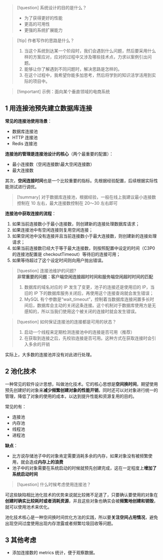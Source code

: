 > [!question] 系统设计的目的是什么？
>
> - 为了获得更好的性能
> - 更高的可用性
> - 更强的系统扩展能力

> [!tip] 作者写作的思路是什么？
>
> 1. 当这个系统到达某一个阶段时，我们会遇到什么问题，然后要采用什么样的方案应对，应对的过程中又涉及哪些技术点，力求以案例引出问题。
> 2. 能够让你了解遇到不同问题时，解决思路是怎样的。
> 3. 在这个过程中，我希望你能多加思考，然后将学到的知识活学活用到实际的项目中。

> [!important] 示例：面向某个垂直领域的电商系统

## 1 用连接池预先建立数据库连接

**常见的连接池使用场景**：

- 数据库连接池
- HTTP 连接池
- Redis 连接池

**连接池的管理是连接池设计的核心**（两个最重要的配置）：

- 最小连接数（空闲连接数\最大空闲连接数）
- 最大连接数

其次，**空闲连接时间**也是一个比较重要的指标。先根据经验配置，后续根据实际性能测试进行调优。

> [!summary]
> 对于数据库连接池，根据经验，一般在线上我建议最小连接数控制在 10 左右，最大连接数控制在 20～30 左右即可

**连接池中获取连接的流程**：

1. 如果当前连接数小于最小连接数，则创建新的连接处理数据库请求；
2. 如果连接池中有空闲连接则复用空闲连接；
3. 如果空闲池中没有连接并且当前连接数小于最大连接数，则创建新的连接处理请求；
4. 如果当前连接数已经大于等于最大连接数，则按照配置中设定的时间（C3P0 的连接池配置是 checkoutTimeout）等待旧的连接可用；
5. 如果等待超过了这个设定时间则向用户抛出错误。

> [!question] 连接池维护的问题?\
> **非常重要的问题：客户端空闲连接超时时间和服务端空闲超时时间的匹配**
>
> 1. 数据库的域名对应的 IP 发生了变更，池子的连接还是使用旧的 IP，当旧的 IP 下的数据库服务关闭后，再使用这个连接查询就会发生错误；
> 2. MySQL 有个参数是“wait_timeout”，控制着当数据库连接闲置多长时间后，数据库会主动的关闭这条连接。这个机制对于数据库使用方是无感知的，所以当我们使用这个被关闭的连接时就会发生错误。

> [!question] 如何保证连接池的连接都是可用的状态？
>
> 1. 启动一个线程来定期检测连接池中的连接是否可用（推荐）
> 2. 在获取到连接之后，先校验连接是否可用。这种方式在获取连接时会引入多余的开销

实际上，大多数的连接池并没有对此进行处理。

## 2 池化技术

一种常见的软件设计思想，叫做池化技术。它的核心思想是**空间换时间**，期望使用预先创建好的对象来**减少频繁创建对象的性能开销**，同时还可以对对象进行统一的管理，降低了对象的使用的成本，以达到提升性能和资源复用的目的。

常见的有：

- 连接池
- 内存池
- 线程池
- 进程池

**缺点**：

- 比方说存储池子中的对象肯定需要消耗多余的内存，如果对象没有被频繁使用，就会造成**内存上的浪费**
- 池子中的对象需要在系统启动的时候就预先创建完成，这在一定程度上**增加了系统启动时间**

> [!question] 什么时候考虑使用连接池？

可这些缺陷相比池化技术的优势来说就比较微不足道了，只要确认要使用的对象在**创建时确实比较耗时或者消耗资源**，并且这些对象也确实会被**频繁地创建和销毁**，就可以使用池术来优化。

池化技术核心是一种空间换时间优化方法的实践，所以要**关注空间占用情况**，避免出现空间过度使用出现内存泄露或者频繁垃圾回收等问题。

## 3 其他考虑

- 添加连接数的 metrics 统计，便于观察数据。
